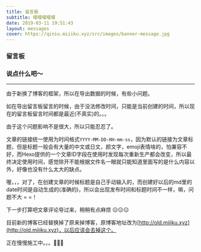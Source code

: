 ```yaml
---
title: 留言板
subtitle: 嘤嘤嘤嘤嘤
date: 2019-03-11 19:51:43
layout: messages
cover: https://qiniu.miiiku.xyz/src/images/banner-message.jpg
---
```



### 留言板

### 说点什么吧～

---

由于新换了博客的框架，所以在导出数据的时候，有些小问题。

如在导出留言板留言的时候，由于没法修改时间，只能是当前创建的时间，所以现在的留言板留言时间都是最近(不真实)的。。。

由于这个问题影响不是很大，所以只能忍忍了。

文章的链接统一使用为时间格式`YYYY-MM-DD-HH-mm-ss`，因为默认的链接为文章标题，但是标题一般会有大量的中文或日文，颜文字，emoji表情啥的，怕兼容不好，而Hexo提供的一个文章ID字段在使用时发现每次重新生产都会改变，所以最终决定使用时间，感觉除开不能根据文件名一眼就只能知道里面写的是什么内容以外，好像也没有什么太大的缺点。

喔，，，对了，在创建文章的时候标题是自己手动输入的，而创建好以后的md里的date时间是自动生成的(准确的)，所以会出现发布时间和标题时间不一样，嘛，问题不大 = =！

下一步打算吧文章评论导过来，稍稍有点麻烦 😑😑😑

目前新的博客已经替换掉了原来掉博客，原博客地址改为[http://old.miiiku.xyz](http://old.miiiku.xyz)，以后应该会去掉这个。

正在慢慢施工中。。。👷👷👷